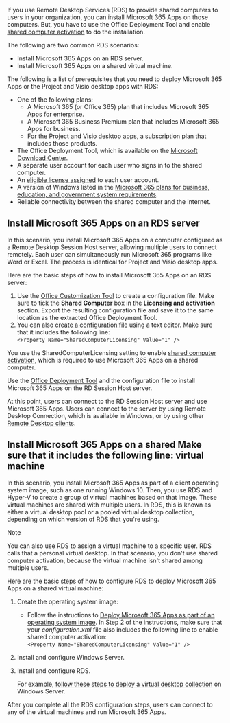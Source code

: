 If you use Remote Desktop Services (RDS) to provide shared computers to users in your organization, you can install Microsoft 365 Apps on those computers. But, you have to use the Office Deployment Tool and enable [shared computer activation](/deployoffice/overview-shared-computer-activation) to do the installation.

The following are two common RDS scenarios:

 -  Install Microsoft 365 Apps on an RDS server.
 -  Install Microsoft 365 Apps on a shared virtual machine.

The following is a list of prerequisites that you need to deploy Microsoft 365 Apps or the Project and Visio desktop apps with RDS:

 -  One of the following plans:
     -  A Microsoft 365 (or Office 365) plan that includes Microsoft 365 Apps for enterprise.
     -  A Microsoft 365 Business Premium plan that includes Microsoft 365 Apps for business.
     -  For the Project and Visio desktop apps, a subscription plan that includes those products.
 -  The Office Deployment Tool, which is available on the [Microsoft Download Center](https://go.microsoft.com/fwlink/p/?LinkID=626065).
 -  A separate user account for each user who signs in to the shared computer.
 -  An [eligible license assigned](/microsoft-365/admin/manage/assign-licenses-to-users) to each user account.
 -  A version of Windows listed in the [Microsoft 365 plans for business, education, and government system requirements](https://www.microsoft.com/microsoft-365/microsoft-365-and-office-resources#areaheading-oc60f6).
 -  Reliable connectivity between the shared computer and the internet.

## Install Microsoft 365 Apps on an RDS server

In this scenario, you install Microsoft 365 Apps on a computer configured as a Remote Desktop Session Host server, allowing multiple users to connect remotely. Each user can simultaneously run Microsoft 365 programs like Word or Excel. The process is identical for Project and Visio desktop apps.

Here are the basic steps of how to install Microsoft 365 Apps on an RDS server:

1.  Use the [Office Customization Tool](https://config.office.com/deploymentsettings) to create a configuration file. Make sure to tick the **Shared Computer** box in the **Licensing and activation** section. Export the resulting configuration file and save it to the same location as the extracted Office Deployment Tool.
2.  You can also [create a configuration file](/deployoffice/office-deployment-tool-configuration-options) using a text editor. Make sure that it includes the following line:<br>`<Property Name="SharedComputerLicensing" Value="1" />`

You use the SharedComputerLicensing setting to enable [shared computer activation](/deployoffice/overview-shared-computer-activation), which is required to use Microsoft 365 Apps on a shared computer.<br>

Use the [Office Deployment Tool](/deployoffice/overview-office-deployment-tool) and the configuration file to install Microsoft 365 Apps on the RD Session Host server.<br>

At this point, users can connect to the RD Session Host server and use Microsoft 365 Apps. Users can connect to the server by using Remote Desktop Connection, which is available in Windows, or by using other [Remote Desktop clients](/windows-server/remote/remote-desktop-services/clients/remote-desktop-clients).

## Install Microsoft 365 Apps on a shared Make sure that it includes the following line: virtual machine

In this scenario, you install Microsoft 365 Apps as part of a client operating system image, such as one running Windows 10. Then, you use RDS and Hyper-V to create a group of virtual machines based on that image. These virtual machines are shared with multiple users. In RDS, this is known as either a virtual desktop pool or a pooled virtual desktop collection, depending on which version of RDS that you're using.

> [!NOTE]
> You can also use RDS to assign a virtual machine to a specific user. RDS calls that a personal virtual desktop. In that scenario, you don't use shared computer activation, because the virtual machine isn't shared among multiple users.

Here are the basic steps of how to configure RDS to deploy Microsoft 365 Apps on a shared virtual machine:

1.  Create the operating system image:
    
    
     -  Follow the instructions to [Deploy Microsoft 365 Apps as part of an operating system image](/deployoffice/deploy-microsoft-365-apps-operating-system-image). In Step 2 of the instructions, make sure that your *configuration.xml* file also includes the following line to enable shared computer activation:<br>`<Property Name="SharedComputerLicensing" Value="1" />`

2.  Install and configure Windows Server.
3.  Install and configure RDS.
    
    For example, [follow these steps to deploy a virtual desktop collection](/windows-server/remote/remote-desktop-services/rds-create-collection) on Windows Server.

After you complete all the RDS configuration steps, users can connect to any of the virtual machines and run Microsoft 365 Apps.
